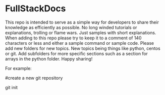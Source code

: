 # FullStackDocs
 
This repo is intended to serve as a simple way for developers to share their knowledge as efficiently as possible. No long winded tutorials or explanations, trolling or flame wars. Just samples with short explanations. When adding to this repo please try to keep it to a comment of 140 characters or less and either a sample command or sample code. Please add new folders for new topics. New topics being things like python, centos or git. Add subfolders for more specific sections such as a section for arrays in the python folder. Happy sharing!




For example:

#create a new git repository


git init